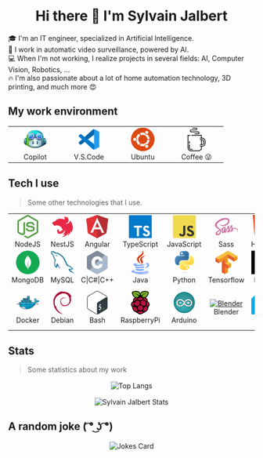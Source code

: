 <h1 align="center">
Hi there 👋 I'm Sylvain Jalbert
</h1>

🎓 I'm an IT engineer, specialized in Artificial Intelligence.    
💼 I work in automatic video surveillance, powered by AI.     
💻 When I'm not working, I realize projects in several fields: AI, Computer Vision, Robotics, ...      
🔥 I'm also passionate about a lot of home automation technology, 3D printing, and much more 😍  
  
## My work environment

<table align="center">
  <tr>
    <td align="center" width="96">
      <a href="https://copilot.github.com/" >
        <img src="./img/copilot.png" width="48" height="48" alt="Copilot" />
      </a>
      <br>Copilot
    </td>
    <td align="center" width="96">
      <a href="https://code.visualstudio.com/" >
        <img src="./img/vscode.svg" width="48" height="48" alt="V.S.Code" />
      </a>
      <br>V.S.Code
    </td>
    <td align="center" width="96">
      <a href="https://ubuntu.com/" >
        <img src="./img/ubuntu.svg" width="48" height="48" alt="Ubuntu" />
      </a>
      <br>Ubuntu
    </td>
    <td align="center" width="96">
      <a href="https://sylvain-jalbert.com/#/me-soutenir" >
        <img src="./img/coffee.svg" width="48" height="48" alt="Coffee" />
      </a>
      <br>Coffee 😜
    </td>
  </tr>
</table>

## Tech I use
> Some other technologies that I use.

<table align="center">
  <tr>
    <td align="center" width="96">
      <a href="https://nodejs.org/en/" >
        <img src="./img/nodejs.svg" width="48" height="48" alt="NodeJS" />
      </a>
      <br>NodeJS
    </td>
    <td align="center" width="96">
      <a href="https://nestjs.com/" >
        <img src="./img/nestjs.svg" width="48" height="48" alt="NestJS" />
      </a>
      <br>NestJS
    </td>
    <td align="center" width="96">
      <a href="https://angular.io/" >
        <img src="./img/angular.svg" width="48" height="48" alt="Angular" />
      </a>
      <br>Angular
    </td>
    <td align="center" width="96">
      <a href="https://www.typescriptlang.org/">
        <img src="./img/typescript.svg" width="48" height="48" alt="TypeScript" />
      </a>
      <br>TypeScript
    </td>
    <td align="center" width="96">
      <a href="https://www.javascript.com/">
        <img src="./img/javascript.svg" width="48" height="48" alt="JavaScript" />
      </a>
      <br>JavaScript
    </td>
    <td align="center" width="96">
      <a href="https://sass-lang.com/">
        <img src="./img/sass.svg" width="48" height="48" alt="Sass" />
      </a>
      <br>Sass
    </td>
    <td align="center" width="96">
      <img src="./img/html5.svg" width="48" height="48" alt="HTML5" />
      <br>HTML5
    </td>
    <td align="center" width="96"> 
      <a href="https://www.php.net/" >
        <img src="./img/php.svg" width="48" height="48" alt="PHP" />
      </a>
      <br>PHP
    </td>
  </tr>
  <tr>
    <td align="center"  width="96">
      <a href="https://www.mongodb.com/">
        <img src="./img/mongodb.svg" width="48" height="48" alt="MongoDB" />
      </a>
      <br>MongoDB
    </td>
    <td align="center"  width="96">
      <a href="https://www.mysql.com/">
        <img src="./img/mysql.svg" width="48" height="48" alt="MySQL" />
      </a>
      <br>MySQL
    </td>
    <td align="center" width="96">
      <img src="./img/c.svg" width="48" height="48" alt="C" />
      <br>C|C#|C++
    </td>
    <td align="center" width="96">
      <a href="https://www.java.com/">
        <img src="./img/java.svg" width="48" height="48" alt="Java" />
      </a>
      <br>Java
    </td>
    <td align="center" width="96">
      <a href="https://www.python.org/">
        <img src="./img/python.svg" width="48" height="48" alt="Python" />
      </a>
      <br>Python
    </td>
    <td align="center" width="96">
      <a href="https://www.tensorflow.org/">
        <img src="./img/tensorflow.svg" width="48" height="48" alt="Tensorflow" />
      </a>
      <br>Tensorflow
    </td>
    <td align="center" width="96">
      <a href="https://keras.io/">
        <img src="./img/keras.svg" width="48" height="48" alt="Keras" />
      </a>
      <br>Keras
    </td>
    <td align="center" width="96">
      <a href="https://cloud.google.com/">
        <img src="./img/gcp.svg" width="48" height="48" alt="Google Cloud Platform" />
      </a>
      <br>GCP
    </td>
  </tr>
  <tr>
    <td align="center" width="96"> 
      <a href="https://www.docker.com/" >
        <img src="./img/docker.svg" width="48" height="48" alt="Docker" />
      </a>
      <br>Docker
    </td>
    <td align="center"  width="96">
      <a href="https://www.debian.org/">
        <img src="./img/debian.svg" width="48" height="48" alt="Debian" />
      </a>
      <br>Debian
    </td>
    <td align="center"  width="96">
        <img src="./img/bash.svg" width="48" height="48" alt="Bash" />
      <br>Bash
    </td>
    <td align="center"  width="96">
      <a href="https://www.raspberrypi.com/">
        <img src="./img/raspberry-pi.svg" width="48" height="48" alt="Raspberry pi" />
      </a>
      <br>RaspberryPi
    </td>
    <td align="center"  width="96">
      <a href="https://www.arduino.cc/">
        <img src="./img/arduino.svg" width="48" height="48" alt="Arduino" />
      </a>
      <br>Arduino
    </td>
    <td align="center"  width="96">
      <a href="https://www.blender.org/">
        <img src="./img/blender.ico" width="48" height="48" alt="Blender" />
      </a>
      <br>Blender
    </td>
    <td align="center"  width="96">
      <a href="https://ultimaker.com/fr">
        <img src="./img/cura.png" width="48" height="48" alt="Ultimaker" />
      </a>
      <br>Cura
    </td>
    <td align="center"  width="96">
      <a href="https://www.creality3dofficial.eu/">
        <img src="./img/ender.png" width="48" height="48" alt="Creality" />
      </a>
      <br>Ender 3
    </td>
  </tr>
</table>

## Stats
> Some statistics about my work

<p align="center">
    <img align="center"  src="https://github-readme-stats.vercel.app/api/top-langs/?username=sylvjalb&count_private=true&title_color=fff&text_color=9f9f9f&bg_color=181818&border_color=0055CC&layout=compact&langs_count=10&custom_title=Languages%20In%20My%20Public%20Codes" alt="Top Langs" />
</p>

<p align="center">
    <img align="center"  src="https://github-readme-stats.vercel.app/api/?username=sylvjalb&show_icons=true&count_private=true&title_color=fff&icon_color=0055CC&text_color=9f9f9f&bg_color=181818&border_color=0055CC&hide=contribs,issues&custom_title=My%20GitHub%20Stats" alt="Sylvain Jalbert Stats" />
</p>

## A random joke ( ͡° ͜ʖ ͡°)

<p align="center">
  <img align="center" src="https://readme-jokes.vercel.app/api?bgColor=%23181818&borderColor=%230055CC&qColor=%23FFF&textColor=%23FFF" alt="Jokes Card" />
<p>
